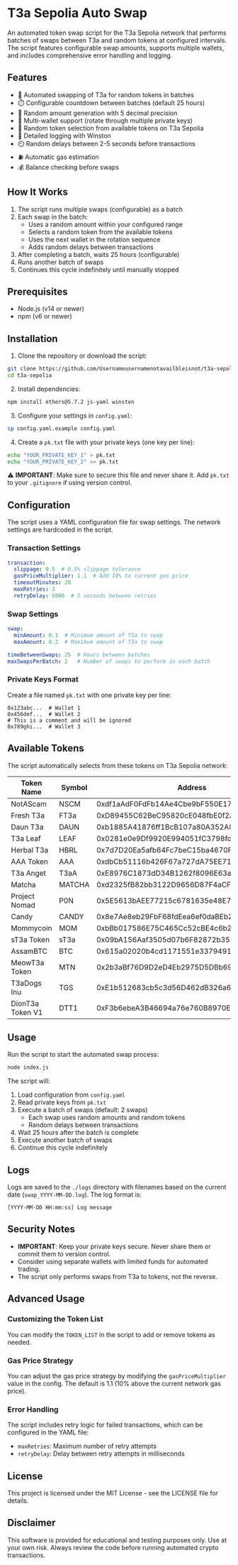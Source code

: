 # T3a Sepolia Auto Swap

An automated token swap script for the T3a Sepolia network that performs batches of swaps between T3a and random tokens at configured intervals. The script features configurable swap amounts, supports multiple wallets, and includes comprehensive error handling and logging.

## Features

- 🔄 Automated swapping of T3a for random tokens in batches
- ⏱️ Configurable countdown between batches (default 25 hours)
- 🎲 Random amount generation with 5 decimal precision
- 👛 Multi-wallet support (rotate through multiple private keys)
- 🎯 Random token selection from available tokens on T3a Sepolia
- 📝 Detailed logging with Winston
- ⏲️ Random delays between 2-5 seconds before transactions
- ⛽ Automatic gas estimation
- 💰 Balance checking before swaps

## How It Works

1. The script runs multiple swaps (configurable) as a batch
2. Each swap in the batch:
   - Uses a random amount within your configured range
   - Selects a random token from the available tokens
   - Uses the next wallet in the rotation sequence
   - Adds random delays between transactions
3. After completing a batch, waits 25 hours (configurable)
4. Runs another batch of swaps
5. Continues this cycle indefinitely until manually stopped

## Prerequisites

- Node.js (v14 or newer)
- npm (v6 or newer)

## Installation

1. Clone the repository or download the script:

```bash
git clone https://github.com/Usernameusernamenotavailbleisnot/t3a-sepolia.git
cd t3a-sepolia
```

2. Install dependencies:

```bash
npm install ethers@5.7.2 js-yaml winston
```

3. Configure your settings in `config.yaml`:

```bash
cp config.yaml.example config.yaml
```

4. Create a `pk.txt` file with your private keys (one key per line):

```bash
echo "YOUR_PRIVATE_KEY_1" > pk.txt
echo "YOUR_PRIVATE_KEY_2" >> pk.txt
```

⚠️ **IMPORTANT**: Make sure to secure this file and never share it. Add `pk.txt` to your `.gitignore` if using version control.

## Configuration

The script uses a YAML configuration file for swap settings. The network settings are hardcoded in the script.

### Transaction Settings

```yaml
transaction:
  slippage: 0.5  # 0.5% slippage tolerance
  gasPriceMultiplier: 1.1  # Add 10% to current gas price
  timeoutMinutes: 20
  maxRetries: 3
  retryDelay: 5000  # 5 seconds between retries
```

### Swap Settings

```yaml
swap:
  minAmount: 0.1  # Minimum amount of T3a to swap
  maxAmount: 0.2  # Maximum amount of T3a to swap

timeBetweenSwaps: 25  # Hours between batches
maxSwapsPerBatch: 2   # Number of swaps to perform in each batch
```

### Private Keys Format

Create a file named `pk.txt` with one private key per line:

```
0x123abc...  # Wallet 1
0x456def...  # Wallet 2
# This is a comment and will be ignored
0x789ghi...  # Wallet 3
```

## Available Tokens

The script automatically selects from these tokens on T3a Sepolia network:

| Token Name | Symbol | Address |
|------------|--------|---------|
| NotAScam | NSCM | 0xdf1aAdF0FdFb14Ae4Cbe9bF550E1716Ed901b41C |
| Fresh T3a | FT3a | 0xD89455C62BeC95820cE048fbE0f2Ae900F18A2DC |
| Daun T3a | DAUN | 0xb1885A41876ff1BcB107a80A352A800b3D394f6F |
| T3a Leaf | LEAF | 0x0281e0e9Df9920E994051fC3798fd1565F6d28BF |
| Herbal T3a | HBRL | 0x7d7D20Ea5afb64Fc7beC15ba4670FF08B5E838b6 |
| AAA Token | AAA | 0xdbCb51116b426F67a727dA75EE7119fb88D1069A |
| T3a Anget | T3aA | 0xE8976C1873dD34B1262f8096E63a95AdE4d88997 |
| Matcha | MATCHA | 0xd2325fB82bb3122D9656D87F4aCF01e4D535d7Ea |
| Project Nomad | P0N | 0x5E5613bAEE77215c6781635e48E7fcc4B3d02790 |
| Candy | CANDY | 0x8e7Ae8eb29FbF68fdEea6ef0daBEb2C9F7fAB366 |
| Mommycoin | MOM | 0xbBb017586E75C465Cc52cBE4c6b2B71d4baED5c6 |
| sT3a Token | sT3a | 0x09bA156Aaf3505d07b6F82872b35D75b7A7d5032 |
| AssamBTC | BTC | 0x615a02020b4cd1171551e3379491B825315ce77B |
| MeowT3a Token | MTN | 0x2b3aBf76D9D2eD4Eb2975D5DBb6981B77DF06E5A |
| T3aDogs Inu | TGS | 0xE1b512683cb5c3d56D462dB326a6632EeEbb60BB |
| DionT3a Token V1 | DTT1 | 0xF3b6ebeA3B46694a76e760B8970EFfC76Ee8b96A |

## Usage

Run the script to start the automated swap process:

```bash
node index.js
```

The script will:
1. Load configuration from `config.yaml`
2. Read private keys from `pk.txt`
3. Execute a batch of swaps (default: 2 swaps)
   - Each swap uses random amounts and random tokens
   - Random delays between transactions
4. Wait 25 hours after the batch is complete
5. Execute another batch of swaps
6. Continue this cycle indefinitely

## Logs

Logs are saved to the `./logs` directory with filenames based on the current date (`swap_YYYY-MM-DD.log`). The log format is:

```
[YYYY-MM-DD HH:mm:ss] Log message
```

## Security Notes

- **IMPORTANT**: Keep your private keys secure. Never share them or commit them to version control.
- Consider using separate wallets with limited funds for automated trading.
- The script only performs swaps from T3a to tokens, not the reverse.

## Advanced Usage

### Customizing the Token List

You can modify the `TOKEN_LIST` in the script to add or remove tokens as needed.

### Gas Price Strategy

You can adjust the gas price strategy by modifying the `gasPriceMultiplier` value in the config. The default is 1.1 (10% above the current network gas price).

### Error Handling

The script includes retry logic for failed transactions, which can be configured in the YAML file:
- `maxRetries`: Maximum number of retry attempts
- `retryDelay`: Delay between retry attempts in milliseconds

## License

This project is licensed under the MIT License - see the LICENSE file for details.

## Disclaimer

This software is provided for educational and testing purposes only. Use at your own risk. Always review the code before running automated crypto transactions.
